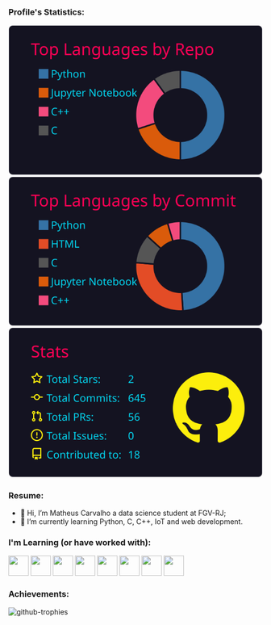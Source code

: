 ### Profile's Statistics:

[![](https://raw.githubusercontent.com/MatCarvalho21/MatCarvalho21/master/profile-summary-card-output/2077/1-repos-per-language.svg)](https://github.com/vn7n24fzkq/github-profile-summary-cards) [![](https://raw.githubusercontent.com/MatCarvalho21/MatCarvalho21/master/profile-summary-card-output/2077/2-most-commit-language.svg)](https://github.com/vn7n24fzkq/github-profile-summary-cards)
[![](https://raw.githubusercontent.com/MatCarvalho21/MatCarvalho21/master/profile-summary-card-output/2077/3-stats.svg)](https://github.com/vn7n24fzkq/github-profile-summary-cards)

### Resume:

- 👋 Hi, I’m Matheus Carvalho a data science student at FGV-RJ;
- 🌱 I’m currently learning Python, C, C++, IoT and web development.

### I'm Learning (or have worked with):

<img src="https://cdn.jsdelivr.net/gh/devicons/devicon/icons/python/python-original.svg" width="40" height="40" /> <img src="https://cdn.jsdelivr.net/gh/devicons/devicon/icons/r/r-original.svg" width="40" height="40" /> <img src="https://cdn.jsdelivr.net/gh/devicons/devicon/icons/html5/html5-original.svg" width="40" height="40" /> <img src="https://cdn.jsdelivr.net/gh/devicons/devicon/icons/css3/css3-original.svg" width="40" height="40" /> <img src="https://cdn.jsdelivr.net/gh/devicons/devicon/icons/javascript/javascript-plain.svg" width="40" height="40" /> <img src="https://cdn.jsdelivr.net/gh/devicons/devicon/icons/c/c-original.svg" width="40" height="40" /> <img src="https://cdn.jsdelivr.net/gh/devicons/devicon/icons/cplusplus/cplusplus-original.svg" width="40" height="40" /> <img src="https://cdn.jsdelivr.net/gh/devicons/devicon@latest/icons/arduino/arduino-original-wordmark.svg" width="40" height="40" />

### Achievements:
![github-trophies](https://stats.dooboo.io/api/github-trophies?login=MatCarvalho21)
